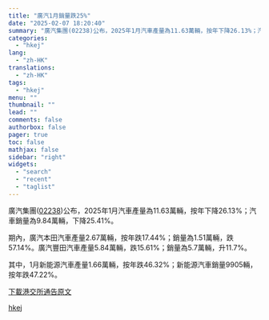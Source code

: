 ```yaml
---
title: "廣汽1月銷量跌25%"
date: "2025-02-07 18:20:40"
summary: "廣汽集團(02238)公布，2025年1月汽車產量為11.63萬輛，按年下降26.13%；汽車銷量為..."
categories:
  - "hkej"
lang:
  - "zh-HK"
translations:
  - "zh-HK"
tags:
  - "hkej"
menu: ""
thumbnail: ""
lead: ""
comments: false
authorbox: false
pager: true
toc: false
mathjax: false
sidebar: "right"
widgets:
  - "search"
  - "recent"
  - "taglist"
---
```


廣汽集團([02238](https://stock360.hkej.com/quotePlus/02238))公布，2025年1月汽車產量為11.63萬輛，按年下降26.13%；汽車銷量為9.84萬輛，下降25.41%。

期內，廣汽本田汽車產量2.67萬輛，按年跌17.44%；銷量為1.51萬輛，跌57.14%。廣汽豐田汽車產量5.84萬輛，跌15.61%；銷量為5.7萬輛，升11.7%。

其中，1月新能源汽車產量1.66萬輛，按年跌46.32%；新能源汽車銷量9905輛，按年跌47.22%。

[下載港交所通告原文](https://www1.hkexnews.hk/listedco/listconews/sehk/2025/0207/2025020700572_c.pdf)

[hkej](https://www2.hkej.com/instantnews/announcement/article/3995339/%E5%BB%A3%E6%B1%BD1%E6%9C%88%E9%8A%B7%E9%87%8F%E8%B7%8C25%25)
